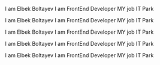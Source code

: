 I am Elbek Boltayev
I am FrontEnd Developer
MY job IT Park

I am Elbek Boltayev
I am FrontEnd Developer
MY job IT Park

I am Elbek Boltayev
I am FrontEnd Developer
MY job IT Park


I am Elbek Boltayev
I am FrontEnd Developer
MY job IT Park

I am Elbek Boltayev
I am FrontEnd Developer
MY job IT Park


